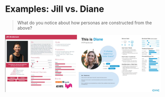# Examples: Jill vs. Diane

> What do you notice about how personas are constructed from the above?
> 

![Untitled](Examples%20J%2095067/Untitled.png)